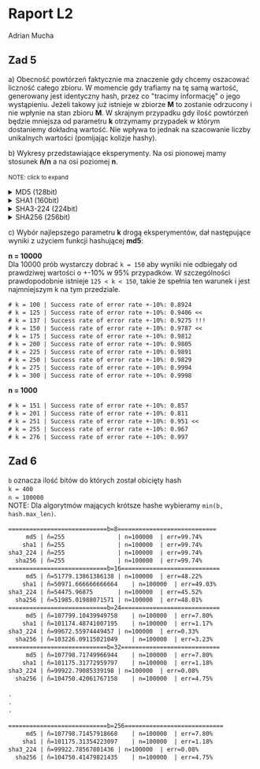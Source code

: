 # Raport L2

Adrian Mucha

## Zad 5
a) Obecność powtórzeń faktycznie ma znaczenie gdy chcemy oszacować liczność całego zbioru. W momencie gdy trafiamy na tę samą wartość, generowany jest identyczny hash, przez co "tracimy informację" o jego wystąpieniu. Jeżeli takowy już istnieje w zbiorze **M** to zostanie odrzucony i nie wpłynie na stan zbioru **M**. W skrajnym przypadku gdy ilość powtórzeń będzie mniejsza od parametru **k** otrzymamy przypadek w którym dostaniemy dokładną wartość. Nie wpływa to jednak na szacowanie liczby unikalnych wartości (pomijając kolizje hashy).

b) Wykresy przedstawiające eksperymenty. Na osi pionowej mamy stosunek **n̂/n** a na osi poziomej **n**.

<small>NOTE: click to expand</small>
<details>
    <summary>MD5 (128bit)</summary>

### MD5
- k=2 ![](jednostajne/md5/md5_2.png)
- k=3 ![](jednostajne/md5/md5_3.png)
- k=10 ![](jednostajne/md5/md5_10.png)
- k=100 ![](jednostajne/md5/md5_100.png)
- k=400 ![](jednostajne/md5/md5_400.png)
</details>

<details>
    <summary>SHA1 (160bit)</summary>

### SHA1
- k=2 ![](jednostajne/sha1/sha1_2.png)
- k=3 ![](jednostajne/sha1/sha1_3.png)
- k=10 ![](jednostajne/sha1/sha1_10.png)
- k=100 ![](jednostajne/sha1/sha1_100.png)
- k=400 ![](jednostajne/sha1/sha1_400.png)
</details>

<details>
    <summary>SHA3-224 (224bit)</summary>

### SHA3-224
- k=2 ![](jednostajne/sha3-224/sha3-224_2.png)
- k=3 ![](jednostajne/sha3-224/sha3-224_3.png)
- k=10 ![](jednostajne/sha3-224/sha3-224_10.png)
- k=100 ![](jednostajne/sha3-224/sha3-224_100.png)
- k=400 ![](jednostajne/sha3-224/sha3-224_400.png)
</details>

<details>
    <summary>SHA256 (256bit)</summary>

### SHA256
- k=2 ![](jednostajne/sha256/sha256_2.png)
- k=3 ![](jednostajne/sha256/sha256_3.png)
- k=10 ![](jednostajne/sha256/sha256_10.png)
- k=100 ![](jednostajne/sha256/sha256_100.png)
- k=400 ![](jednostajne/sha256/sha256_400.png)
</details>

c) Wybór najlepszego parametru **k** drogą eksperymentów, dał następujące wyniki z użyciem funkcji hashującej **md5**:

**n = 10000**  
Dla 10000 prób wystarczy dobrać `k = 150` aby wyniki nie odbiegały od prawdziwej wartości o +-10% w 95% przypadków. W szczególności prawdopodobnie istnieje `125 < k < 150`, takie że spełnia ten warunek i jest najmniejszym k na tym przedziale.
```
# k = 100 | Success rate of error rate +-10%: 0.8924
# k = 125 | Success rate of error rate +-10%: 0.9406 <<
# k = 137 | Success rate of error rate +-10%: 0.9275 !!!
# k = 150 | Success rate of error rate +-10%: 0.9787 <<
# k = 175 | Success rate of error rate +-10%: 0.9812
# k = 200 | Success rate of error rate +-10%: 0.9805
# k = 225 | Success rate of error rate +-10%: 0.9891
# k = 250 | Success rate of error rate +-10%: 0.9829
# k = 275 | Success rate of error rate +-10%: 0.9994
# k = 300 | Success rate of error rate +-10%: 0.9998
```
**n = 1000**
```
# k = 151 | Success rate of error rate +-10%: 0.857
# k = 201 | Success rate of error rate +-10%: 0.811
# k = 251 | Success rate of error rate +-10%: 0.951 <<
# k = 255 | Success rate of error rate +-10%: 0.967
# k = 276 | Success rate of error rate +-10%: 0.997
```

## Zad 6
`b` oznacza ilość bitów do których został obicięty hash  
`k = 400`  
`n = 100000`  
NOTE: Dla algorytmów mających krótsze hashe wybieramy `min(b, hash.max_len)`.
```
============================b=8============================
     md5 | n̂=255	            | n=100000	| err=99.74%
    sha1 | n̂=255	            | n=100000	| err=99.74%
sha3_224 | n̂=255	            | n=100000	| err=99.74%
  sha256 | n̂=255	            | n=100000	| err=99.74%
============================b=16============================
     md5 | n̂=51779.13861386138	| n=100000	| err=48.22%
    sha1 | n̂=50971.666666666664	| n=100000	| err=49.03%
sha3_224 | n̂=54475.96875	    | n=100000	| err=45.52%
  sha256 | n̂=51985.01988071571	| n=100000	| err=48.01%
============================b=24============================
     md5 | n̂=107799.10439949758	| n=100000	| err=7.80%
    sha1 | n̂=101174.48741007195	| n=100000	| err=1.17%
sha3_224 | n̂=99672.55974449457	| n=100000	| err=0.33%
  sha256 | n̂=103226.09115021049	| n=100000	| err=3.23%
============================b=32============================
     md5 | n̂=107798.71749966944	| n=100000	| err=7.80%
    sha1 | n̂=101175.31772959797	| n=100000	| err=1.18%
sha3_224 | n̂=99922.79085339198	| n=100000	| err=0.08%
  sha256 | n̂=104750.42061767158	| n=100000	| err=4.75%

.
.
.

============================b=256============================
     md5 | n̂=107798.71457918668	| n=100000	| err=7.80%
    sha1 | n̂=101175.31354223097	| n=100000	| err=1.18%
sha3_224 | n̂=99922.78567801436	| n=100000	| err=0.08%
  sha256 | n̂=104750.41479821435	| n=100000	| err=4.75%

```
